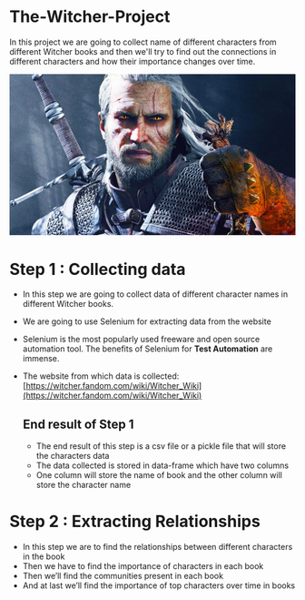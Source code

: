 # The-Witcher-Project

In this project we are going to collect name of different characters from different Witcher books and then we'll try to find out the connections in different characters and how their importance changes over time.

![The Witcher](https://github.com/the-vergil/The-Witcher-Project/blob/master/witcher_image.jpg?raw=true)

# Step 1 : Collecting data
- In this step we are going to collect data of different character names in different Witcher books.
- We are going to use Selenium for extracting data from the website
- Selenium is the most popularly used freeware and open source automation tool. The benefits of Selenium for **Test Automation** are immense.
- The website from which data is collected: [https://witcher.fandom.com/wiki/Witcher_Wiki](https://witcher.fandom.com/wiki/Witcher_Wiki)

  ## End result of Step 1

  - The end result of this step is a csv file or a pickle file that will store the characters data
  - The data collected is stored in data-frame which have two columns
  - One column will store the name of book and the other column will store the character name

# Step 2 : Extracting Relationships
- In this step we are to find the relationships between different characters in the book
- Then we have to find the importance of characters in each book
- Then we’ll find the communities present in each book
- And at last we’ll find the importance of top characters over time in books
